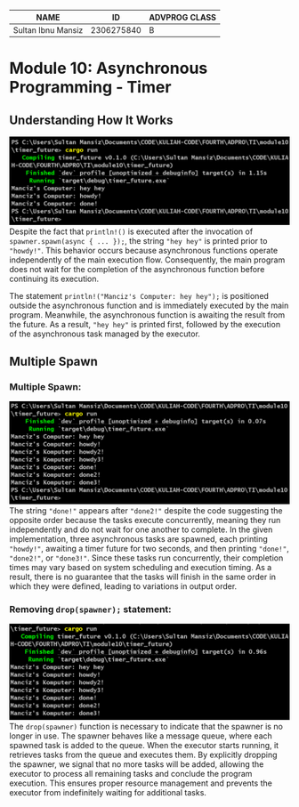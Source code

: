 | NAME               | ID         | ADVPROG CLASS |
| ------------------ | ---------- | ------------- |
| Sultan Ibnu Mansiz | 2306275840 | B             |

# Module 10: Asynchronous Programming - Timer

## Understanding How It Works
![1.2](images/1.2.png)
Despite the fact that `println!()` is executed after the invocation of `spawner.spawn(async { ... });`, the string `"hey hey"` is printed prior to `"howdy!"`. This behavior occurs because asynchronous functions operate independently of the main execution flow. Consequently, the main program does not wait for the completion of the asynchronous function before continuing its execution.

The statement `println!("Manciz's Computer: hey hey");` is positioned outside the asynchronous function and is immediately executed by the main program. Meanwhile, the asynchronous function is awaiting the result from the future. As a result, `"hey hey"` is printed first, followed by the execution of the asynchronous task managed by the executor.

## Multiple Spawn
### Multiple Spawn: 
![1.3 Multiple Spawn](images/multiple.png)
The string `"done!"` appears after `"done2!"` despite the code suggesting the opposite order because the tasks execute concurrently, meaning they run independently and do not wait for one another to complete. In the given implementation, three asynchronous tasks are spawned, each printing `"howdy!"`, awaiting a timer future for two seconds, and then printing `"done!"`, `"done2!"`, or `"done3!"`. Since these tasks run concurrently, their completion times may vary based on system scheduling and execution timing. As a result, there is no guarantee that the tasks will finish in the same order in which they were defined, leading to variations in output order.

### Removing `drop(spawner);` statement:
![1.3 Removing drop(spawner;)](images/removedrop.png)
The `drop(spawner)` function is necessary to indicate that the spawner is no longer in use. The spawner behaves like a message queue, where each spawned task is added to the queue. When the executor starts running, it retrieves tasks from the queue and executes them. By explicitly dropping the spawner, we signal that no more tasks will be added, allowing the executor to process all remaining tasks and conclude the program execution. This ensures proper resource management and prevents the executor from indefinitely waiting for additional tasks.

